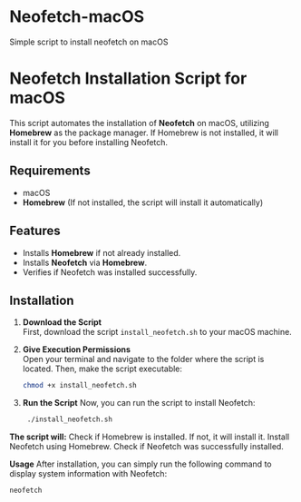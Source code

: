 # Neofetch-macOS
Simple script to install neofetch on macOS

# Neofetch Installation Script for macOS

This script automates the installation of **Neofetch** on macOS, utilizing **Homebrew** as the package manager. If Homebrew is not installed, it will install it for you before installing Neofetch.

## Requirements

- macOS
- **Homebrew** (If not installed, the script will install it automatically)

## Features

- Installs **Homebrew** if not already installed.
- Installs **Neofetch** via **Homebrew**.
- Verifies if Neofetch was installed successfully.

## Installation

1. **Download the Script**  
   First, download the script `install_neofetch.sh` to your macOS machine.

2. **Give Execution Permissions**  
   Open your terminal and navigate to the folder where the script is located. Then, make the script executable:

   ```bash
   chmod +x install_neofetch.sh

3. **Run the Script**
   Now, you can run the script to install Neofetch:
   
   ```bash
    ./install_neofetch.sh

**The script will:**
Check if Homebrew is installed. If not, it will install it.
Install Neofetch using Homebrew.
Check if Neofetch was successfully installed.

**Usage**
After installation, you can simply run the following command to display system information with Neofetch:

```bash
neofetch
